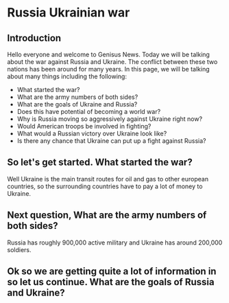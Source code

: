 <!DOCTYPE HTML>
  
  
  <head>
    <h1>Russia Ukrainian war</h1>
  </head>
  
  
  <body>
    <div id="introduction">
      <h2>Introduction</h2>
      <p>Hello everyone and welcome to Genisus News. Today we will be talking about the war against Russia and Ukraine. The conflict between these two nations has been around for many years. In this page, we will be talking about many things including the following: </p>
           <ul>
      <li>What started the war?</li>
      <li>What are the army numbers of both sides?</li>
      <li>What are the goals of Ukraine and Russia?</li>
      <li>Does this have potential of becoming a world war?</li>
             <li>Why is Russia moving so aggressively against Ukraine right now?</li>
      <li>Would American troops be involved in fighting?</li>
      <li>What would a Russian victory over Ukraine look like?</li>
      <li>Is there any chance that Ukraine can put up a fight against Russia?</li>
    </ul>
      <h2>So let's get started. What started the war?</h2 <p>Well Ukraine is the main transit routes for oil and gas to other european countries, so the surrounding countries have to pay a lot of money to Ukraine.  </p>
      <h2>Next question, What are the army numbers of both sides?</h2> <p>Russia has roughly 900,000 active military and Ukraine has around 200,000 soldiers.</p>
      
   <h2>Ok so we are getting quite a lot of information in so let us continue. What are the goals of Russia and Ukraine?</h2> <p> 
